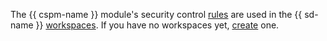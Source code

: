 The {{ cspm-name }} module's security control [rules](../../security-deck/concepts/cspm.md#rules) are used in the {{ sd-name }} [workspaces](../../security-deck/concepts/workspace.md). If you have no workspaces yet, [create](../../security-deck/operations/workspaces/create.md) one.